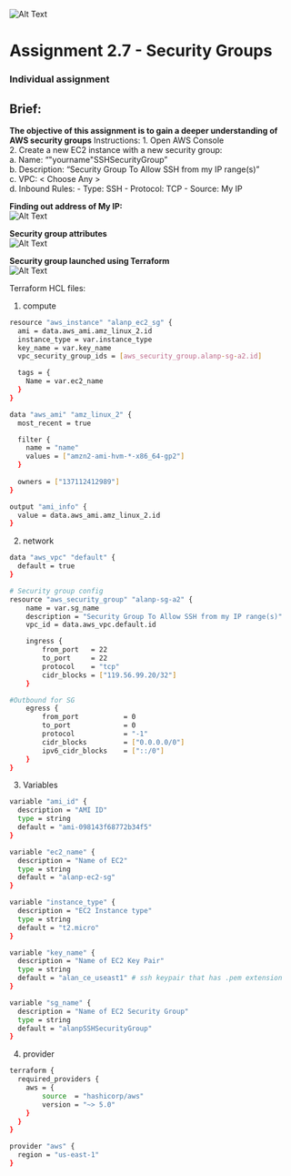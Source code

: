 ![Alt Text](https://github.com/lann87/cloud_infra_eng_ntu_coursework_alanp/blob/main/.misc/ntu_logo.png)
# Assignment 2.7 - Security Groups
### Individual assignment

## Brief:  
**The objective of this assignment is to gain a deeper understanding of AWS security groups**
Instructions:
    1.  Open AWS Console  
    2.  Create a new EC2 instance with a new security group:  
        a.  Name: “"yourname"SSHSecurityGroup”  
        b.  Description: “Security Group To Allow SSH from my IP range(s)”  
        c.  VPC: < Choose Any >  
        d.  Inbound Rules: - Type: SSH - Protocol: TCP - Source: My IP  

**Finding out address of My IP:**  
![Alt Text](https://github.com/lann87/cloud_infra_eng_ntu_coursework_alanp/blob/main/module2/assignment2.7/ss_myIP.png)

**Security group attributes**  
![Alt Text](https://github.com/lann87/cloud_infra_eng_ntu_coursework_alanp/blob/main/module2/assignment2.7/ss_tf_sgGroup_attributes.png)

**Security group launched using Terraform**  
![Alt Text](https://github.com/lann87/cloud_infra_eng_ntu_coursework_alanp/blob/main/module2/assignment2.7/ss_tf-apply_sg_asmt.png)

Terraform HCL files:
1.  compute
```sh
resource "aws_instance" "alanp_ec2_sg" {
  ami = data.aws_ami.amz_linux_2.id
  instance_type = var.instance_type
  key_name = var.key_name
  vpc_security_group_ids = [aws_security_group.alanp-sg-a2.id]

  tags = {
    Name = var.ec2_name
  }
}

data "aws_ami" "amz_linux_2" {
  most_recent = true

  filter {
    name = "name"
    values = ["amzn2-ami-hvm-*-x86_64-gp2"]
  }
  
  owners = ["137112412989"]
}

output "ami_info" {
  value = data.aws_ami.amz_linux_2.id
}
```

2. network
```sh
data "aws_vpc" "default" {
  default = true
}

# Security group config
resource "aws_security_group" "alanp-sg-a2" {
    name = var.sg_name
    description = "Security Group To Allow SSH from my IP range(s)"
    vpc_id = data.aws_vpc.default.id

    ingress {
        from_port   = 22
        to_port     = 22
        protocol    = "tcp"
        cidr_blocks = ["119.56.99.20/32"]
    }

#Outbound for SG
    egress {
        from_port           = 0
        to_port             = 0
        protocol            = "-1"
        cidr_blocks         = ["0.0.0.0/0"]
        ipv6_cidr_blocks    = ["::/0"]
    }
}
```

3. Variables
```sh
variable "ami_id" {
  description = "AMI ID"
  type = string
  default = "ami-098143f68772b34f5"
}

variable "ec2_name" {
  description = "Name of EC2"
  type = string
  default = "alanp-ec2-sg"
}

variable "instance_type" {
  description = "EC2 Instance type"
  type = string
  default = "t2.micro"
}

variable "key_name" {
  description = "Name of EC2 Key Pair"
  type = string
  default = "alan_ce_useast1" # ssh keypair that has .pem extension
}

variable "sg_name" {
  description = "Name of EC2 Security Group"
  type = string
  default = "alanpSSHSecurityGroup"
}
```

4. provider
```sh
terraform {
  required_providers {
    aws = {
        source  = "hashicorp/aws"
        version = "~> 5.0"
    }
  }
}

provider "aws" {
  region = "us-east-1"
}
```